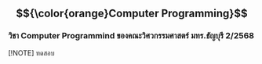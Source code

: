 ﻿## $${\color{orange}Computer Programming}$$
### วิชา Computer Programmind ของคณะวิศวกรรมศาสตร์ มทร.ธัญบุรี 2/2568

[!NOTE] 
ทดสอบ


